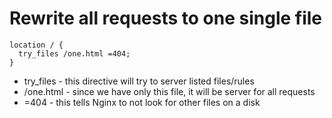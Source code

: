 # Rewrite all requests to one single file

```nginx
location / {
  try_files /one.html =404;
}
```

- try_files - this directive will try to server listed files/rules
- /one.html - since we have only this file, it will be server for all requests
- =404 - this tells Nginx to not look for other files on a disk

